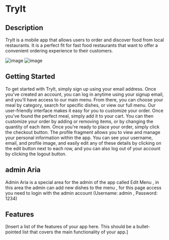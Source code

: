 # TryIt

## Description
TryIt is a mobile app that allows users to order and discover food from local restaurants. It is a perfect fit for fast food restaurants that want to offer a convenient ordering experience to their customers.

 ![image](https://user-images.githubusercontent.com/96915213/229168336-ff478efb-12b3-4dd7-9f9c-e82c8f87fb60.png)
 ![image](https://user-images.githubusercontent.com/96915213/229168369-8624c771-ca7f-4033-8267-7375a29f948b.png)


## Getting Started
To get started with TryIt, simply sign up using your email address. Once you've created an account, you can log in anytime using your signup email, and you'll have access to our main menu. From there, you can choose your meal by category, search for specific dishes, or view our full menu. Our user-friendly interface makes it easy for you to customize your order. Once you've found the perfect meal, simply add it to your cart. You can then customize your order by adding or removing items, or by changing the quantity of each item. Once you're ready to place your order, simply click the checkout button. The profile fragment allows you to view and manage your personal information within the app. You can see your username, email, and profile image, and easily edit any of these details by clicking on the edit button next to each row, and you can also log out of your account by clicking the logout button.

## admin Aria
Admin Aria is a special area for the admin of the app called Edit Menu , in this area the admin can add new dishes to the menu , for this page access you need to login with the admin account (Username: admin , Password: 1234)


## Features
[Insert a list of the features of your app here. This should be a bullet-pointed list that covers the main functionality of your app.]

